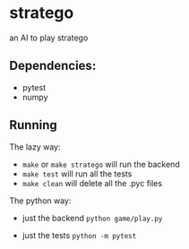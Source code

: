 # stratego
an AI to play stratego

## Dependencies:
- pytest
- numpy

## Running
The lazy way:
- `make` or `make stratego` will run the backend
- `make test` will run all the tests
- `make clean` will delete all the .pyc files

The python way:
- just the backend
`python game/play.py`

- just the tests
`python -m pytest`